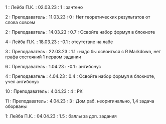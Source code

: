 1 : Лейба П.К. : 02.03.23 : 1 : зачтено

2 : Преподаватель : 11.03.23 : 0 : Нет теоретических результатов от слова совсем

2 : Преподаватель : 14.03.23 : 0.7 : Освойте набор формул в блокноте

4 : Лейба П.К. : 18.03.23 : -0.1 : отсутствие на лабе

3 : Преподаватель : 22.03.23 : 1.1 : надо бы освоиться с R Markdown, нет графа состояний 1 первом задании

6 : Преподаватель : 1.04.23 : -0.1 : антибонус

4 : Преподаватель : 4.04.23 : 0.4 : Освойте набор формул в блокноте, учел антибонус

10 : Преподаватель : 4.04.23 : 4 : РК

11 : Преподаватель : 4.04.23 : 3 : Дом.раб. неоригинально, 1,4 задача оборваны

1: Лейба П.К. : 04.04.23 : 1.5 : баллы за доп. задания
